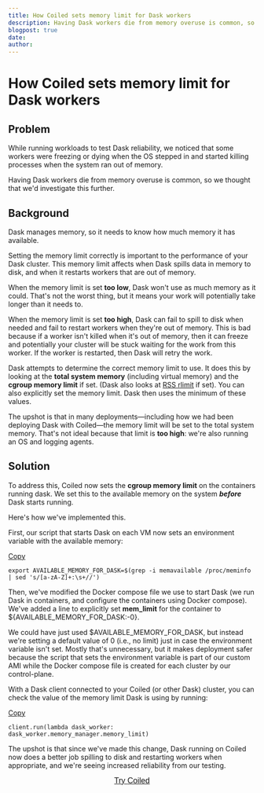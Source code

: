 ```yaml
---
title: How Coiled sets memory limit for Dask workers
description: Having Dask workers die from memory overuse is common, so we thought that we'd investigate this further.
blogpost: true
date: 
author: 
---
```


# How Coiled sets memory limit for Dask workers

## Problem

While running workloads to test Dask reliability, we noticed that some workers were freezing or dying when the OS stepped in and started killing processes when the system ran out of memory.

Having Dask workers die from memory overuse is common, so we thought that we'd investigate this further.

## Background

Dask manages memory, so it needs to know how much memory it has available. 

Setting the memory limit correctly is important to the performance of your Dask cluster. This memory limit affects when Dask spills data in memory to disk, and when it restarts workers that are out of memory.

When the memory limit is set **too low**, Dask won't use as much memory as it could. That's not the worst thing, but it means your work will potentially take longer than it needs to.

When the memory limit is set **too high**, Dask can fail to spill to disk when needed and fail to restart workers when they're out of memory. This is bad because if a worker isn't killed when it's out of memory, then it can freeze and potentially your cluster will be stuck waiting for the work from this worker. If the worker is restarted, then Dask will retry the work.

Dask attempts to determine the correct memory limit to use. It does this by looking at the **total system memory** (including virtual memory) and the **cgroup memory limit** if set. (Dask also looks at [RSS rlimit](https://docs.python.org/3/library/resource.html#resource.RLIMIT_RSS) if set). You can also explicitly set the memory limit. Dask then uses the minimum of these values.

The upshot is that in many deployments—including how we had been deploying Dask with Coiled—the memory limit will be set to the total system memory. That's not ideal because that limit is **too high**: we're also running an OS and logging agents.

## Solution

To address this, Coiled now sets the **cgroup memory limit** on the containers running dask. We set this to the available memory on the system **_before_** Dask starts running.

Here's how we've implemented this.

First, our script that starts Dask on each VM now sets an environment variable with the available memory:

<a href="#" class="copy-button button-2 w-button" fs-copyclip-element="click" fs-copyclip-message="Copied" fs-copyclip-duration="3000">Copy</a>
<pre class="language-python"><code class="language-python hljs" fs-copyclip-element="copy-this">export AVAILABLE_MEMORY_FOR_DASK=$(grep -i memavailable /proc/meminfo | sed 's/[a-zA-Z]+:\s+//')
</code></pre>

Then, we've modified the Docker compose file we use to start Dask (we run Dask in containers, and configure the containers using Docker compose). We've added a line to explicitly set **mem_limit** for the container to ${AVAILABLE_MEMORY_FOR_DASK:-0}.

We could have just used $AVAILABLE_MEMORY_FOR_DASK, but instead we're setting a default value of 0 (i.e., no limit) just in case the environment variable isn't set. Mostly that's unnecessary, but it makes deployment safer because the script that sets the environment variable is part of our custom AMI while the Docker compose file is created for each cluster by our control-plane.

With a Dask client connected to your Coiled (or other Dask) cluster, you can check the value of the memory limit Dask is using by running:

<a href="#" class="copy-button button-2 w-button" fs-copyclip-element="click" fs-copyclip-message="Copied" fs-copyclip-duration="3000">Copy</a>
<pre class="language-python"><code class="language-python hljs" fs-copyclip-element="copy-this">client.run(lambda dask_worker: dask_worker.memory_manager.memory_limit)
</code></pre>

The upshot is that since we've made this change, Dask running on Coiled now does a better job spilling to disk and restarting workers when appropriate, and we're seeing increased reliability from our testing.

<span class="hs-cta-wrapper" id="hs-cta-wrapper-03d656c6-4957-4620-9331-31dd2182c1ec">
  <span class="hs-cta-node hs-cta-03d656c6-4957-4620-9331-31dd2182c1ec" id=""hs-cta-03d656c6-4957-4620-9331-31dd2182c1ec"" data-hs-drop="true" style="visibility: visible;"><a id="cta_button_9245528_be9599a4-6c30-4743-aa64-3e10e4ddc6b6" class="cta_button text-center" href="https://content.coiled.io/cs/c/?cta_guid=be9599a4-6c30-4743-aa64-3e10e4ddc6b6&amp;signature=AAH58kEAZXoCK57rNubyxdVKJOHBDT8bPA&amp;portal_id=9245528&amp;placement_guid=03d656c6-4957-4620-9331-31dd2182c1ec&amp;click=479c6476-3533-40fd-9a9b-cad6b295b88e&amp;redirect_url=APefjpHFXTYV2PZCa2wKr7dqpI2AxMyNvYw4KSiMK8sAXPeLpl9yN8eftABR46Y1cCiG2-BXGA6YEWDnR1Dbitt9UIynyavQvUUMmmq_04U5P0m0hVaid2Q&amp;hsutk=&amp;canon=https%3A%2F%2Fwww.coiled.io%2Fblog%2Fhow-coiled-sets-memory-limit-for-dask-workers&amp;ts=1744256062819" style="" cta_dest_link="https://cloud.coiled.io/signup" title="Try Coiled"><div style="text-align: center;"><span style="font-family: Helvetica, Arial, sans-serif;"><span style="font-size: 16px;">Try </span><span style="font-size: 16px;">Coiled</span></span></div></a></span>
</span>